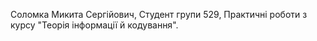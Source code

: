 Соломка Микита Сергійович,
Студент групи 529,
Практичні роботи з курсу "Теорія інформації й кодування".